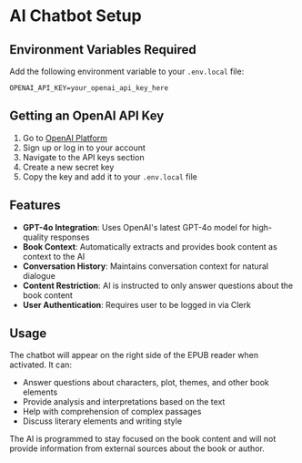 # AI Chatbot Setup

## Environment Variables Required

Add the following environment variable to your `.env.local` file:

```env
OPENAI_API_KEY=your_openai_api_key_here
```

## Getting an OpenAI API Key

1. Go to [OpenAI Platform](https://platform.openai.com/)
2. Sign up or log in to your account
3. Navigate to the API keys section
4. Create a new secret key
5. Copy the key and add it to your `.env.local` file

## Features

- **GPT-4o Integration**: Uses OpenAI's latest GPT-4o model for high-quality responses
- **Book Context**: Automatically extracts and provides book content as context to the AI
- **Conversation History**: Maintains conversation context for natural dialogue
- **Content Restriction**: AI is instructed to only answer questions about the book content
- **User Authentication**: Requires user to be logged in via Clerk

## Usage

The chatbot will appear on the right side of the EPUB reader when activated. It can:

- Answer questions about characters, plot, themes, and other book elements
- Provide analysis and interpretations based on the text
- Help with comprehension of complex passages
- Discuss literary elements and writing style

The AI is programmed to stay focused on the book content and will not provide information from external sources about the book or author.
